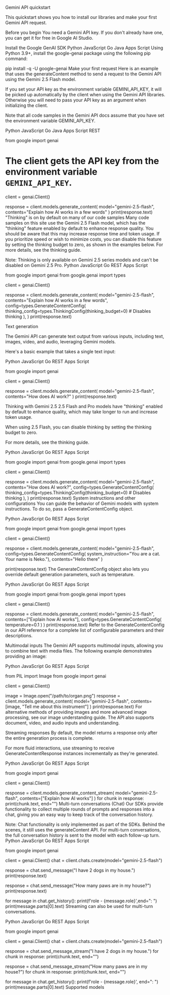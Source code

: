 Gemini API quickstart

This quickstart shows you how to install our libraries and make your first Gemini API request.

Before you begin
You need a Gemini API key. If you don't already have one, you can get it for free in Google AI Studio.

Install the Google GenAI SDK
Python
JavaScript
Go
Java
Apps Script
Using Python 3.9+, install the google-genai package using the following pip command:


pip install -q -U google-genai
Make your first request
Here is an example that uses the generateContent method to send a request to the Gemini API using the Gemini 2.5 Flash model.

If you set your API key as the environment variable GEMINI_API_KEY, it will be picked up automatically by the client when using the Gemini API libraries. Otherwise you will need to pass your API key as an argument when initializing the client.

Note that all code samples in the Gemini API docs assume that you have set the environment variable GEMINI_API_KEY.

Python
JavaScript
Go
Java
Apps Script
REST

from google import genai

# The client gets the API key from the environment variable `GEMINI_API_KEY`.
client = genai.Client()

response = client.models.generate_content(
    model="gemini-2.5-flash", contents="Explain how AI works in a few words"
)
print(response.text)
"Thinking" is on by default on many of our code samples
Many code samples on this site use the Gemini 2.5 Flash model, which has the "thinking" feature enabled by default to enhance response quality. You should be aware that this may increase response time and token usage. If you prioritize speed or wish to minimize costs, you can disable this feature by setting the thinking budget to zero, as shown in the examples below. For more details, see the thinking guide.

Note: Thinking is only available on Gemini 2.5 series models and can't be disabled on Gemini 2.5 Pro.
Python
JavaScript
Go
REST
Apps Script

from google import genai
from google.genai import types

client = genai.Client()

response = client.models.generate_content(
    model="gemini-2.5-flash",
    contents="Explain how AI works in a few words",
    config=types.GenerateContentConfig(
        thinking_config=types.ThinkingConfig(thinking_budget=0) # Disables thinking
    ),
)
print(response.text)

Text generation

The Gemini API can generate text output from various inputs, including text, images, video, and audio, leveraging Gemini models.

Here's a basic example that takes a single text input:

Python
JavaScript
Go
REST
Apps Script

from google import genai

client = genai.Client()

response = client.models.generate_content(
    model="gemini-2.5-flash",
    contents="How does AI work?"
)
print(response.text)

Thinking with Gemini 2.5
2.5 Flash and Pro models have "thinking" enabled by default to enhance quality, which may take longer to run and increase token usage.

When using 2.5 Flash, you can disable thinking by setting the thinking budget to zero.

For more details, see the thinking guide.

Python
JavaScript
Go
REST
Apps Script

from google import genai
from google.genai import types

client = genai.Client()

response = client.models.generate_content(
    model="gemini-2.5-flash",
    contents="How does AI work?",
    config=types.GenerateContentConfig(
        thinking_config=types.ThinkingConfig(thinking_budget=0) # Disables thinking
    ),
)
print(response.text)
System instructions and other configurations
You can guide the behavior of Gemini models with system instructions. To do so, pass a GenerateContentConfig object.

Python
JavaScript
Go
REST
Apps Script

from google import genai
from google.genai import types

client = genai.Client()

response = client.models.generate_content(
    model="gemini-2.5-flash",
    config=types.GenerateContentConfig(
        system_instruction="You are a cat. Your name is Neko."),
    contents="Hello there"
)

print(response.text)
The GenerateContentConfig object also lets you override default generation parameters, such as temperature.

Python
JavaScript
Go
REST
Apps Script

from google import genai
from google.genai import types

client = genai.Client()

response = client.models.generate_content(
    model="gemini-2.5-flash",
    contents=["Explain how AI works"],
    config=types.GenerateContentConfig(
        temperature=0.1
    )
)
print(response.text)
Refer to the GenerateContentConfig in our API reference for a complete list of configurable parameters and their descriptions.

Multimodal inputs
The Gemini API supports multimodal inputs, allowing you to combine text with media files. The following example demonstrates providing an image:

Python
JavaScript
Go
REST
Apps Script

from PIL import Image
from google import genai

client = genai.Client()

image = Image.open("/path/to/organ.png")
response = client.models.generate_content(
    model="gemini-2.5-flash",
    contents=[image, "Tell me about this instrument"]
)
print(response.text)
For alternative methods of providing images and more advanced image processing, see our image understanding guide. The API also supports document, video, and audio inputs and understanding.

Streaming responses
By default, the model returns a response only after the entire generation process is complete.

For more fluid interactions, use streaming to receive GenerateContentResponse instances incrementally as they're generated.

Python
JavaScript
Go
REST
Apps Script

from google import genai

client = genai.Client()

response = client.models.generate_content_stream(
    model="gemini-2.5-flash",
    contents=["Explain how AI works"]
)
for chunk in response:
    print(chunk.text, end="")
Multi-turn conversations (Chat)
Our SDKs provide functionality to collect multiple rounds of prompts and responses into a chat, giving you an easy way to keep track of the conversation history.

Note: Chat functionality is only implemented as part of the SDKs. Behind the scenes, it still uses the generateContent API. For multi-turn conversations, the full conversation history is sent to the model with each follow-up turn.
Python
JavaScript
Go
REST
Apps Script

from google import genai

client = genai.Client()
chat = client.chats.create(model="gemini-2.5-flash")

response = chat.send_message("I have 2 dogs in my house.")
print(response.text)

response = chat.send_message("How many paws are in my house?")
print(response.text)

for message in chat.get_history():
    print(f'role - {message.role}',end=": ")
    print(message.parts[0].text)
Streaming can also be used for multi-turn conversations.

Python
JavaScript
Go
REST
Apps Script

from google import genai

client = genai.Client()
chat = client.chats.create(model="gemini-2.5-flash")

response = chat.send_message_stream("I have 2 dogs in my house.")
for chunk in response:
    print(chunk.text, end="")

response = chat.send_message_stream("How many paws are in my house?")
for chunk in response:
    print(chunk.text, end="")

for message in chat.get_history():
    print(f'role - {message.role}', end=": ")
    print(message.parts[0].text)
Supported models